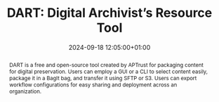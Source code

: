 ---
abstract: DART is a free and open-source tool created by APTrust for packaging content
  for digital preservation. Users can employ a GUI or a CLI to select content easily,
  package it in a BagIt bag, and transfer it using SFTP or S3. Users can export workflow
  configurations for easy sharing and deployment across an organization.
creators:
- Nathan Tallman
date: 2024-09-18 12:05:00+01:00
document_url: ''
grand_parent: iPRES
institutions: []
keywords:
- information technology for dp
- start 2 preserve
landing_page_url: ''
language: eng
layout: publication
license: Creative Commons Attribution Share-Alike 4.0 (CC-BY-SA-4.0)
notes_url: https://docs.google.com/document/d/1tSJimjLpVuNNMjbB3KZ5gPwYh7j3jrlWt1Vjsygx4yc/edit#heading=h.aar4tupij1po
parent: iPRES 2024
publication_type: tool demo
size: null
slides_url: ''
source_name: iPRES
stream_url: https://www.archief.vlaanderen.be/archief/records/dossiers/5acb210228ce4315ae650812d056a482329eb83ed2dc42398a51505dc153be81/documents/3c14f516b3bb42e6808a7c66fd54429b36d34b3d55634a3fb48a382b6aaa18f0
title: 'DART: Digital Archivist’s Resource Tool'
year: 2024
---